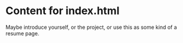 # Content for index.html

Maybe introduce yourself, or the project, or use this as some kind of a resume page.

